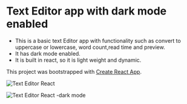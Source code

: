 # Text Editor app with dark mode enabled
+ This is a basic text Editor app with functionality such as convert to uppercase or lowercase, word count,read time and preview.
+ It has dark mode enabled.
+ It is built in react, so it is light weight and dynamic.

This project was bootstrapped with [Create React App](https://github.com/facebook/create-react-app).


![Text Editor React](https://user-images.githubusercontent.com/90087636/206925636-11b96215-f9d5-40f3-a741-4a937f9fa7d7.png)

![Text Editor React -dark mode](https://user-images.githubusercontent.com/90087636/206925621-b926e062-26db-45ee-9da6-ffbd16ab6dd1.png)
